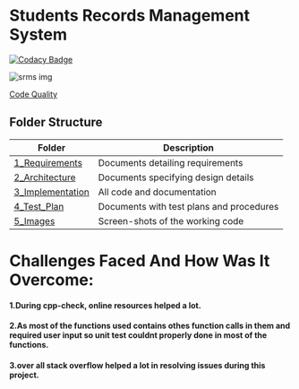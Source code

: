 # Students Records Management System 

[![Codacy Badge](https://api.codacy.com/project/badge/Grade/f13656b20a45450cb39bb0a10cb44d89)](https://app.codacy.com/gh/AdithyaaRavishankar/M1_StudentRecordManagementSystem?utm_source=github.com&utm_medium=referral&utm_content=AdithyaaRavishankar/M1_StudentRecordManagementSystem&utm_campaign=Badge_Grade_Settings)

![srms img](https://user-images.githubusercontent.com/86227942/160691999-b2979afc-49af-4fe8-97e4-6d441dd2877b.jpg)

[Code Quality](https://app.codacy.com/organizations/gh/AdithyaaRavishankar/dashboard)


## Folder Structure 
 
|  Folder  |  Description  |
|-----|-------|
| [1_Requirements](https://github.com/AdithyaaRavishankar/M1_March_2022/tree/main/1_Requirements) | Documents detailing requirements   |
| [2_Architecture](https://github.com/AdithyaaRavishankar/M1_March_2022/tree/main/2_Architecture) |   Documents specifying design details   |
| [3_Implementation](https://github.com/AdithyaaRavishankar/M1_March_2022/tree/main/3_Implementation) | All code and documentation |
| [4_Test_Plan]() | Documents with test plans and procedures  |
| [5_Images]() | Screen-shots of the working code  |

# Challenges Faced And How Was It Overcome:
 #### 1.During cpp-check, online resources helped a lot.
 #### 2.As most of the functions used contains othes function calls in them and required user input         so unit test couldnt properly done in most of the functions.
 #### 3.over all stack overflow helped a lot in resolving issues during this project.
